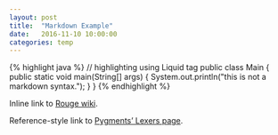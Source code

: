 ```yaml
---
layout: post
title:  "Markdown Example"
date:   2016-11-10 10:00:00
categories: temp
---
```


{% highlight java %}
// highlighting using Liquid tag
public class Main {
	public static void main(String[] args) {
		System.out.println("this is not a markdown syntax.");
	}
}
{% endhighlight %}

Inline link to [Rouge wiki](https://github.com/jneen/rouge/wiki/List-of-supported-languages-and-lexers).

Reference-style link to [Pygments’ Lexers page][pygments_lexer].

[pygments_lexer]:http://pygments.org/docs/lexers/
